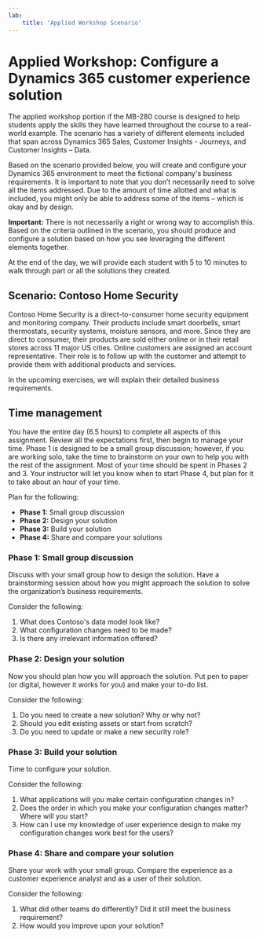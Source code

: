 ```yaml
---
lab:
    title: 'Applied Workshop Scenario'
---
```


# Applied Workshop: Configure a Dynamics 365 customer experience solution

The applied workshop portion if the MB-280 course is designed to help students apply the skills they have learned throughout the course to a real-world example. The scenario has a variety of different elements included that span across Dynamics 365 Sales, Customer Insights - Journeys, and Customer Insights – Data. 

Based on the scenario provided below, you will create and configure your Dynamics 365 environment to meet the fictional company's business requirements. It is important to note that you don’t necessarily need to solve all the items addressed. Due to the amount of time allotted and what is included, you might only be able to address some of the items – which is okay and by design. 

**Important:** There is not necessarily a right or wrong way to accomplish this. Based on the criteria outlined in the scenario, you should produce and configure a solution based on how you see leveraging the different elements together.

At the end of the day, we will provide each student with 5 to 10 minutes to walk through part or all the solutions they created. 

## Scenario: Contoso Home Security 
Contoso Home Security is a direct-to-consumer home security equipment and monitoring company. Their products include smart doorbells, smart thermostats, security systems, moisture sensors, and more. Since they are direct to consumer, their products are sold either online or in their retail stores across 11 major US cities. Online customers are assigned an account representative. Their role is to follow up with the customer and attempt to provide them with additional products and services. 

In the upcoming exercises, we will explain their detailed business requirements.

## Time management 

You have the entire day (6.5 hours) to complete all aspects of this assignment. Review all the expectations first, then begin to manage your time. Phase 1 is designed to be a small group discussion; however, if you are working solo, take the time to brainstorm on your own to help you with the rest of the assignment. Most of your time should be spent in Phases 2 and 3. Your instructor will let you know when to start Phase 4, but plan for it to take about an hour of your time.

Plan for the following:
- **Phase 1:**  Small group discussion
- **Phase 2:**  Design your solution
- **Phase 3:** Build your solution
- **Phase 4:** Share and compare your solutions

### Phase 1: Small group discussion

Discuss with your small group how to design the solution. Have a brainstorming session about how you might approach the solution to solve the organization’s business requirements.

Consider the following:
1. What does Contoso's data model look like?
2. What configuration changes need to be made?
3. Is there any irrelevant information offered?

### Phase 2: Design your solution
Now you should plan how you will approach the solution. Put pen to paper (or digital, however it works for you) and make your to-do list.

Consider the following:
1. Do you need to create a new solution? Why or why not?
2. Should you edit existing assets or start from scratch?
3. Do you need to update or make a new security role?

### Phase 3: Build your solution
Time to configure your solution.

Consider the following:
1. What applications will you make certain configuration changes in?
2. Does the order in which you make your configuration changes matter? Where will you start?
3. How can I use my knowledge of user experience design to make my configuration changes work best for the users?

### Phase 4: Share and compare your solution
Share your work with your small group. Compare the experience as a customer experience analyst and as a user of their solution.

Consider the following:
1. What did other teams do differently? Did it still meet the business requirement?
2. How would you improve upon your solution?
